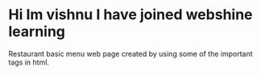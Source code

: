 # Hi Im vishnu I have joined webshine learning
Restaurant basic menu web page created by using some of the important tags in html.
